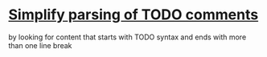 # [Simplify parsing of TODO comments](#BACKLOG:-330)
by looking for content that starts with TODO syntax and ends with more than one line break
